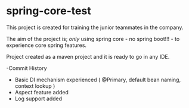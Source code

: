 # spring-core-test

This project is created for training the junior teammates in the company. 

The aim of the project is; *only* using spring core - no spring boot!!! - to experience core spring features.

Project created as a maven project and it is ready to go in any IDE.

-Commit History

- Basic DI mechanism experienced ( @Primary, default bean naming, context lookup )
- Aspect feature added 
- Log support added